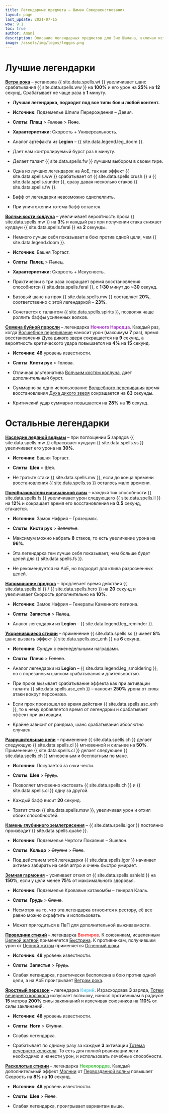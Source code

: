 ```yaml
---
title: Легендарные предметы – Шаман Совершенствования
layout: page
last_update: 2021-07-15
wow: 9.1
toc: true
author: Amani
description: Описание легендарных предметов для Энх Шамана, включая источники добычи, рекомендованные статы, слот и многое другое.
image: /assets/img/logos/leggos.png
---
```


# Лучшие легендарки

<a href="https://ru.wowhead.com/spell=335902" target="blank" data-wh-icon-size="medium" >**Ветра рока**</a> – установка {{ site.data.spells.wt }} увеличивает шанс срабатывания {{ site.data.spells.ww }} на **100%** и его урон на **25%** на **12** секунд. Срабатывает не чаще раза в **1** минуту.

* **Лучшая легендарка, подходит под все типы боя и любой контент.**

* **Источник**: Подземелье Шпили Перерождения – Девия. 
* **Слоты**: **Плащ** > ~~Голова~~ > ~~Пояс~~.
* **Характеристики:** Скорость + Универсальность.

* Аналог артефакта из **Legion** – {{ site.data.legend.leg_doom }}.
* Дает нам контролируемый бурст раз в минуту.
* Делает талант {{ site.data.spells.fw }} лучшим выбором в своем тире.
* Одна из лучших легендарок на АоЕ, так как эффект {{ site.data.spells.ww }} срабатывает от {{ site.data.spells.crush }} и {{ site.data.spells.sunder }}, сразу давая несколько стаков {{ site.data.spells.fw }}.
* Бафф от легендарки невозможно сдиспеллить.
* При уничтожении тотема бафф остается.

<a href="https://ru.wowhead.com/spell=335897" target="blank" data-wh-icon-size="medium" >**Волчьи кости колдуна**</a> – увеличивает вероятность прока {{ site.data.spells.mw }} на **3%** и каждый раз при получении стака снижает кулдаун {{ site.data.spells.feral }} на **2** секунды.

* Немного лучше себя показывает в бою против одной цели, чем {{ site.data.legend.doom }}.
* **Источник**: Башня Торгаст. 
* **Слоты**: **Палец** > ~~Палец~~.
* **Характеристики:** Скорость + Искусность.

* Практически в три раза сокращает время восстановления способнотси {{ site.data.spells.feral }}, с **1:30** минут до **~30** секунд. 
* Базовый шанс на прок {{ site.data.spells.mw }} составляет **20%**, соответственно с этой легендаркой – **23%**.
* Сочетается с талантом {{ site.data.spells.spirits }}, позволяя чаще роллить баффы усиленных волков.

<a href="https://ru.wowhead.com/spell=356218/" target="blank" data-wh-icon-size="medium" >**Семена буйной поросли**</a> – легендарка <span style="color:#a330c9;font-size:1em;">**Ночного Народца**</span>. Каждый раз, когда [Волшебное переливание](https://ru.wowhead.com/spell=328923) наносит урон (максимум **7** раз), время восстановления [Духа дикого зверя](https://ru.wowhead.com/spell=51533) сокращается на **9** секунд, а вероятность критического удара повышается на **4%** на **15** секунд.

* **Источник**: **48** уровень известности.
* **Слоты**: **Кисти рук** > ~~Голова~~.

* Отличная альтернатива [Волчьим костям колдуна](https://ru.wowhead.com/spell=335897), дает дополнительный бурст.
* Суммарно за одно использование [Волшебного переливания](https://ru.wowhead.com/spell=328923) время восстановления [Духа дикого зверя](https://ru.wowhead.com/spell=51533) сокращается на **63** секунды.
* Критичекий удар суммарно повышается на **28%** на **15** секунд.

# Остальные легендарки

<a href="https://ru.wowhead.com/spell=335899" target="blank" data-wh-icon-size="medium" >**Наследие ледяной ведьмы**</a> – при поглощении **5** зарядов {{ site.data.spells.mw }} сбрасывает кулдаун {{ site.data.spells.ss }} увеличивает его урона на **30%**.

* **Источник**: Башня Торгаст. 
* **Слоты**: **Шея** > ~~Шея~~.

* Не тратьте стаки {{ site.data.spells.mw }}, если до конца времени восстановления {{ site.data.spells.ss }} осталось мало времени.

<a href="https://ru.wowhead.com/spell=335895" target="blank" data-wh-icon-size="medium" >**Преобразователи изначальной лавы**</a> – каждый тик способности {{ site.data.spells.fs }} увеличивает урон следующего {{ site.data.spells.ll }} на **12%** и сокращает время его восстановления на **0.5** секунд, стакается.

* **Источник**: Замок Нафрия – Грязешмяк. 
* **Слоты**: **Кисти рук** > ~~Запястья~~.

* Максимум можно набрать **8** стаков, то есть увеличение урона на **96%**.
* Эта легендарка тем лучше себя показывает, чем больше будет целей для {{ site.data.spells.fs }}.
* Не рекомендуется на АоЕ, но подходит для клива разрозненных целей.

<a href="https://ru.wowhead.com/spell=336741" target="blank" data-wh-icon-size="medium" >**Напоминание предков**</a> – продлевает время действия {{ site.data.spells.bl }} / {{ site.data.spells.hero }} на **20** секунд и увеличивает Скорость дополнительно на **10%**.

* **Источник**: Замок Нафрия – Генералы Каменного легиона.  
* **Слоты**: **Запястья** > ~~Палец~~.

* Аналог легендарки из **Legion** – {{ site.data.legend.leg_reminder }}. 

<a href="https://ru.wowhead.com/spell=336738" target="blank" data-wh-icon-size="medium" >**Укоренившиеся стихии**</a> – применение {{ site.data.spells.ss }} имеет **8%** шанс вызвать эффект {{ site.data.spells.asc_enh }} на **6** секунд.

* **Источник**: Сундук с еженедельными наградами.  
* **Слоты**: **Плечо** > ~~Голова~~.

* Аналог легендарки из **Legion** – {{ site.data.legend.leg_smoldering }}, но с порезанным шансом срабатывания и длительностью. 
* При проке вызывает срабатывание эффекта как при активации таланта {{ site.data.spells.asc_enh }} – наносит **250%** урона от силы атаки вокруг персонажа.
* Если прок произошел во время действия {{ site.data.spells.asc_enh }}, то к нему добавляется время от легендарки и срабатывает эффект при активации.
* Крайне зависит от рандома, шанс срабатывания абсолютно случаен.

<a href="https://ru.wowhead.com/spell=336735" target="blank" data-wh-icon-size="medium" >**Разрушительные цепи**</a> – применение {{ site.data.spells.ch }} делает следующую {{ site.data.spells.cl }} мгновенной и сильнее на **50%**. Применение {{ site.data.spells.cl }} делает следующее {{ site.data.spells.ch }} мгновенным и бесплатным по мане.

* **Источник**: Покупается за очки чести.  
* **Слоты**: **Шея** > ~~Грудь~~.

* Позволяет мгновенно кастовать {{ site.data.spells.ch }} и {{ site.data.spells.cl }} одну за другой.
* Каждый бафф висит **20** секунд.
* Тратит стаки {{ site.data.spells.msw }}, увеличивая урон и отхил обоих способностей.

<a href="https://ru.wowhead.com/spell=336739" target="blank" data-wh-icon-size="medium" >**Камень глубинного землетрясения**</a> – {{ site.data.spells.igor }} постоянно производит {{ site.data.spells.quake }}.

* **Источник**: Подземелье Чертоги Покаяния – Эшелон.  
* **Слоты**: **Кольцо** > ~~Ступни~~ > ~~Пояс~~.

* Под действием этой легендарки {{ site.data.spells.igor }} начинает активно забирать на себя аггро и очень быстро умирает.

<a href="https://ru.wowhead.com/spell=335886" target="blank" data-wh-icon-size="medium" >**Земная гармония**</a> – усиливает отхил от {{ site.data.spells.eshield }} на **150%**, если у цели менее **75%** от максимального здоровья.

* **Источник**: Подземелье Кровавые катакомбы – генерал Кааль.  
* **Слоты**: **Грудь** > ~~Спина~~.

* Несмотря на то, что эта легендарка относится к рестору, её все равно можно скрафтить и использовать.
* Может пригодиться в ПвП для дополнительной выживаемости.

<a href="https://ru.wowhead.com/spell=356250" target="blank" data-wh-icon-size="medium" >**Проводник стихий**</a> – легендарка <span style="color:#ff4040;font-size:1em;">**Вентиров**</span>. К союзникам, исцеленным [Цепной жатвой](https://ru.wowhead.com/spell=320674) применяется [Быстрина](https://ru.wowhead.com/spell=61295). К противникам, получившим урон от [Цепной жатвы](https://ru.wowhead.com/spell=320674) применяется [Огненный шоки](https://ru.wowhead.com/spell=188389).

* **Источник**: **48** уровень известности.
* **Слоты**: **Запястья** > ~~Грудь~~.

* Слабая легендарка, практически бесполезна в бою против одной цели, а на АоЕ проигрывает [Ветрам рока](https://ru.wowhead.com/spell=335902).

<a href="https://ru.wowhead.com/spell=356789" target="blank" data-wh-icon-size="medium" >**Яростный перезвон**</a> – легендарка <span style="color:#68ccef;font-size:1em;">**Кирий**</span>. Израсходовав **3** заряда, [Тотем вечернего колокола](https://ru.wowhead.com/spell=324386) испускает вспышку, нанося противникам в радиусе **15** метров **200%** силы заклинаний и излечивая союзников на **110%** от силы заклинаний.

* **Источник**: **48** уровень известности.
* **Слоты**: **Ноги** > ~~Ступни~~.

* Слабая легендарка.
* Срабатывает по одному разу за каждые **3** активации [Тотема вечернего колокола](https://ru.wowhead.com/spell=324386). То есть для полной реализации леги необходимо и нанести урон, и использовать лечебные способности. 

<a href="https://ru.wowhead.com/spell=354647" target="blank" data-wh-icon-size="medium" >**Расколотые стихии**</a> – легендарка <span style="color:#40bf40;font-size:1em;">**Некролордов**</span>. Каждый дополнительный эффект [Молнии](https://ru.wowhead.com/spell=188196) от [Первозданной волны](https://ru.wowhead.com/spell=326059) повышает Скорость на **8%** на **10** секунд.

* **Источник**: **48** уровень известности.
* **Слоты**: **Шея** > ~~Пояс~~.

* Слабая легендарка, проигрывает вариантам выше.
